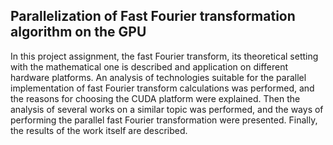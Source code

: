 ## Parallelization of Fast Fourier transformation algorithm on the GPU

In this project assignment, the fast Fourier transform, its theoretical setting with the mathematical one is described and application on different hardware platforms. An analysis of technologies suitable for the parallel implementation of fast Fourier transform calculations was performed, and the reasons for choosing the CUDA platform were explained. Then the analysis of several works on a similar topic was performed, and the ways of performing the parallel fast Fourier transformation were presented. Finally, the results of the work itself are described.
